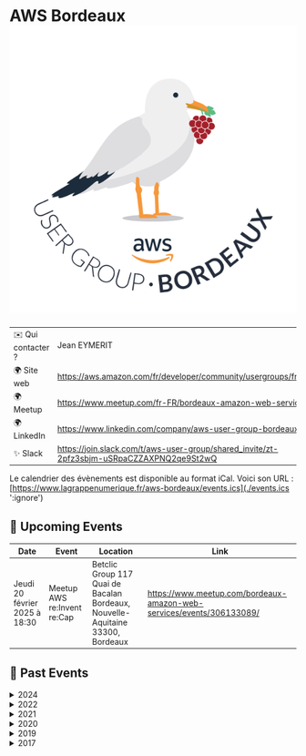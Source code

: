 # AWS Bordeaux ![Logo](./logo-aws-bordeaux.png ':size=100')

|                                |     |
| ------------------------------ | --- |
| ✉️ Qui contacter ?              | Jean EYMERIT |
| 🌍 Site web                    | https://aws.amazon.com/fr/developer/community/usergroups/france/ |
| 🌍 Meetup                      | https://www.meetup.com/fr-FR/bordeaux-amazon-web-services/       |
| 🌍 LinkedIn                    | https://www.linkedin.com/company/aws-user-group-bordeaux/        |
| ✨ Slack                       | https://join.slack.com/t/aws-user-group/shared_invite/zt-2pfz3sbjm-uSRpaCZZAXPNQ2qe9St2wQ  |

Le calendrier des évènements est disponible au format iCal.
Voici son URL : [https://www.lagrappenumerique.fr/aws-bordeaux/events.ics](./events.ics ':ignore')

<!-- EVENTS:START -->
## 📅 Upcoming Events

| Date | Event | Location | Link |
|------|--------|----------|------|
| Jeudi 20 février 2025 à 18:30 | Meetup AWS re:Invent re:Cap | Betclic Group 117 Quai de Bacalan Bordeaux, Nouvelle-Aquitaine 33300, Bordeaux | https://www.meetup.com/bordeaux-amazon-web-services/events/306133089/ |

## 📆 Past Events

<details>
<summary>2024</summary>

| Date | Event | Location | Link |
|------|--------|----------|------|
| Jeudi 14 novembre 2024 à 18:30 | Meetup AWS Bordeaux : Serverless, FinOps, et GenAI | Betclic Group 117 Quai de Bacalan Bordeaux, Nouvelle-Aquitaine 33300, Bordeaux | https://www.meetup.com/bordeaux-amazon-web-services/events/304288920/ |
</details>

<details>
<summary>2022</summary>

| Date | Event | Location | Link |
|------|--------|----------|------|
| Mercredi 11 mai 2022 à 19:00 | [Présentiel !] Meetup AWS Bordeaux #8 | 132 Rue Fondaudège, Bordeaux | https://www.meetup.com/bordeaux-amazon-web-services/events/285568376/ |
</details>

<details>
<summary>2021</summary>

| Date | Event | Location | Link |
|------|--------|----------|------|
| Lundi 13 décembre 2021 à 19:00 | Meetup AWS virtuel #12 - Migration | Online | https://www.meetup.com/bordeaux-amazon-web-services/events/282446411/ |
| Mardi 16 novembre 2021 à 19:00 | Meetup AWS virtuel #10 - IoT sur AWS | Online | https://www.meetup.com/bordeaux-amazon-web-services/events/281814921/ |
| Mercredi 15 septembre 2021 à 19:00 | Meetup AWS virtuel #10 - Data sur AWS | Online | https://www.meetup.com/bordeaux-amazon-web-services/events/280378703/ |
| Mardi 08 juin 2021 à 18:30 | Meetup virtuel AWS #9 - FinOps : Maitriser ses coûts dans le cloud | Online | https://www.meetup.com/bordeaux-amazon-web-services/events/278427584/ |
| Mercredi 19 mai 2021 à 18:30 | Meetup virtuel AWS #8 - La gestion de la scalabilité et des pics de charge | Online | https://www.meetup.com/bordeaux-amazon-web-services/events/278017587/ |
| Mercredi 31 mars 2021 à 18:00 | Meetup Special - Participez à une expérience d'apprentissage entre pairs | Online | https://www.meetup.com/bordeaux-amazon-web-services/events/277242569/ |
| Mardi 30 mars 2021 à 09:00 | AWS Community Day France | Online | https://www.meetup.com/bordeaux-amazon-web-services/events/277030683/ |
| Jeudi 28 janvier 2021 à 17:00 | AWS re:Invent 20 re:Cap - résumé des résumés pour les décideurs IT | Online | https://www.meetup.com/bordeaux-amazon-web-services/events/275581480/ |
| Mercredi 27 janvier 2021 à 17:00 | AWS re:Invent 20 re:Cap - Informatique industrielle & technologies émergentes | Online | https://www.meetup.com/bordeaux-amazon-web-services/events/275581471/ |
| Mardi 26 janvier 2021 à 17:00 | AWS re:Invent 20 re:Cap - pour les responsables de la sécurité | Online | https://www.meetup.com/bordeaux-amazon-web-services/events/275581452/ |
| Lundi 25 janvier 2021 à 17:00 | AWS re:Invent 20 re:Cap - pour les administrateurs/trices de systèmes | Online | https://www.meetup.com/bordeaux-amazon-web-services/events/275581450/ |
| Jeudi 21 janvier 2021 à 17:00 | AWS re:Invent 20 re:Cap - pour les développeurs / euses | Online | https://www.meetup.com/bordeaux-amazon-web-services/events/275581443/ |
| Mercredi 20 janvier 2021 à 17:00 | AWS re:Invent 20 re:Cap - pour les ingénieurs de données (AIML) | Online | https://www.meetup.com/bordeaux-amazon-web-services/events/275581433/ |
| Mardi 19 janvier 2021 à 17:00 | AWS re:Invent 20 re:Cap - pour les analystes de données | Online | https://www.meetup.com/bordeaux-amazon-web-services/events/275581425/ |
| Lundi 18 janvier 2021 à 17:00 | AWS re:Invent 20 re:Cap - pour les architectes IT | Online | https://www.meetup.com/bordeaux-amazon-web-services/events/275581417/ |
</details>

<details>
<summary>2020</summary>

| Date | Event | Location | Link |
|------|--------|----------|------|
| Jeudi 19 novembre 2020 à 18:30 | Meetup virtuel AWS #7 - Automatisation, orchestration et gouvernance sur AWS | Online | https://www.meetup.com/bordeaux-amazon-web-services/events/274511001/ |
| Mercredi 30 septembre 2020 à 18:30 | AWS Virtual Meetup #6 - AWS et les media-techs | Online | https://www.meetup.com/bordeaux-amazon-web-services/events/273428797/ |
| Jeudi 30 juillet 2020 à 18:00 | Live Coding with Bashar : Migration et transformation d'une app  | Online | https://www.meetup.com/bordeaux-amazon-web-services/events/wkzvrrybckbnc/ |
| Jeudi 23 juillet 2020 à 18:00 | Live Coding with Bashar : Migration et transformation d'une app  | Online | https://www.meetup.com/bordeaux-amazon-web-services/events/wkzvrrybckbfc/ |
| Jeudi 16 juillet 2020 à 18:00 | Live Coding with Bashar : Migration et transformation d'une app  | Online | https://www.meetup.com/bordeaux-amazon-web-services/events/wkzvrrybckbvb/ |
| Jeudi 09 juillet 2020 à 18:00 | Live Coding with Bashar : Migration et transformation d'une app  | Online | https://www.meetup.com/bordeaux-amazon-web-services/events/wkzvrrybckbmb/ |
| Jeudi 02 juillet 2020 à 18:00 | Live Coding with Bashar : Migration et transformation d'une app  | Online | https://www.meetup.com/bordeaux-amazon-web-services/events/wkzvrrybckbdb/ |
| Mercredi 01 juillet 2020 à 19:00 | AWS Virtual Meetup #5 - Chaos engineering | Online | https://www.meetup.com/bordeaux-amazon-web-services/events/271494821/ |
| Jeudi 25 juin 2020 à 18:00 | Live Coding with Bashar : Migration et transformation d'une app  | Online | https://www.meetup.com/bordeaux-amazon-web-services/events/wkzvrrybcjbhc/ |
| Jeudi 18 juin 2020 à 18:00 | Live Coding with Bashar : Migration et transformation d'une app  | Online | https://www.meetup.com/bordeaux-amazon-web-services/events/wkzvrrybcjbxb/ |
| Jeudi 11 juin 2020 à 18:00 | Live Coding with Bashar : Migration et transformation d'une app  | Online | https://www.meetup.com/bordeaux-amazon-web-services/events/wkzvrrybcjbpb/ |
| Jeudi 04 juin 2020 à 18:00 | Live Coding with Bashar : Migration et transformation d'une app  | Online | https://www.meetup.com/bordeaux-amazon-web-services/events/wkzvrrybcjbgb/ |
| Jeudi 28 mai 2020 à 18:00 | Live Coding with Bashar : Migration et transformation d'une app  | Online | https://www.meetup.com/bordeaux-amazon-web-services/events/wkzvrrybchblc/ |
| Jeudi 21 mai 2020 à 18:00 | Live Coding with Bashar : Migration et transformation d'une app  | Online | https://www.meetup.com/bordeaux-amazon-web-services/events/wkzvrrybchbcc/ |
| Jeudi 14 mai 2020 à 18:00 | Live Coding with Bashar : Migration et transformation d'une app  | Online | https://www.meetup.com/bordeaux-amazon-web-services/events/wkzvrrybchbsb/ |
| Jeudi 07 mai 2020 à 18:00 | Live Coding with Bashar : Migration et transformation d'une app  | Online | https://www.meetup.com/bordeaux-amazon-web-services/events/wkzvrrybchbkb/ |
| Jeudi 23 avril 2020 à 18:50 | Meetup virtuel AWS #2 - L'orchestration Kubernetes sur AWS | Online | https://www.meetup.com/bordeaux-amazon-web-services/events/270058143/ |
| Mercredi 25 mars 2020 à 18:50 | Meetup virtuel AWS #1 - AWS dans l'univers du Gaming | Online | https://www.meetup.com/bordeaux-amazon-web-services/events/269643080/ |
| Jeudi 06 février 2020 à 19:00 | Meetup AWS Bordeaux #7 - @Betclic - Résilience & sécurité sur AWS | 117 Quai de Bacalan, Bordeaux | https://www.meetup.com/bordeaux-amazon-web-services/events/267721451/ |
</details>

<details>
<summary>2019</summary>

| Date | Event | Location | Link |
|------|--------|----------|------|
| Jeudi 19 décembre 2019 à 19:00 | Meetup AWS Bordeaux #6 - re:Invent 2019 re:Cap | 16 Rue Théodore Blanc, Bruges | https://www.meetup.com/bordeaux-amazon-web-services/events/265659080/ |
| Jeudi 17 octobre 2019 à 19:00 | Meetup AWS Bordeaux #5 - Architectures modernes & Serverless | 132 Rue Fondaudège, Bordeaux | https://www.meetup.com/bordeaux-amazon-web-services/events/265467974/ |
| Jeudi 13 juin 2019 à 19:00 | Meetup AWS Bordeaux #4 - Retours d'expériences AT Internet & Betclic | 16 Rue Théodore Blanc, Bruges | https://www.meetup.com/bordeaux-amazon-web-services/events/261322618/ |
| Jeudi 09 mai 2019 à 19:30 | Meetup AWS Bordeaux #3 - Les piliers de l'observabilité appliqués au Serverless | 132 Rue Fondaudège, Bordeaux | https://www.meetup.com/bordeaux-amazon-web-services/events/260941625/ |
| Jeudi 07 février 2019 à 19:30 | Meetup AWS Bordeaux #2 - Implémenter une Skill Alexa en serverless avec AWS | 1 107 Cours Balguerie Stuttenberg, Bordeaux | https://www.meetup.com/bordeaux-amazon-web-services/events/258187943/ |
</details>

<details>
<summary>2017</summary>

| Date | Event | Location | Link |
|------|--------|----------|------|
| Mercredi 07 juin 2017 à 19:00 | Meetup AWS Bordeaux #1 | 85 Avenue John Fitzgerald Kennedy, Merignac | https://www.meetup.com/bordeaux-amazon-web-services/events/229864331/ |
</details>
<!-- EVENTS:END -->